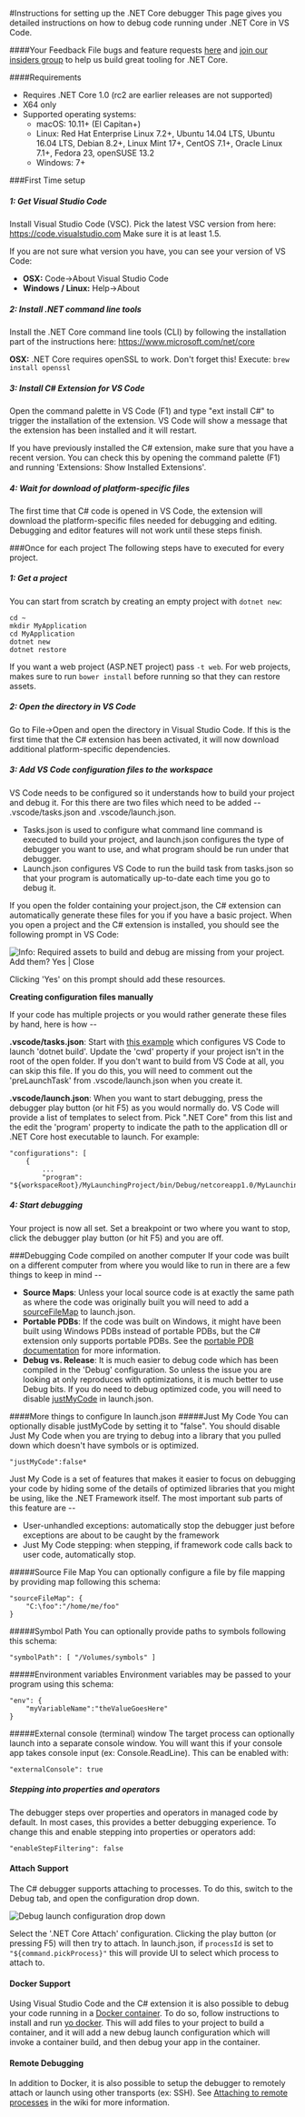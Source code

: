 ﻿#Instructions for setting up the .NET Core debugger
This page gives you detailed instructions on how to debug code running under .NET Core in VS Code. 

####Your Feedback​
File bugs and feature requests [here](https://github.com/OmniSharp/omnisharp-vscode/issues) and [join our insiders group](http://landinghub.visualstudio.com/dotnetcoreinsiders) to help us build great tooling for .NET Core.

####Requirements
* Requires .NET Core 1.0 (rc2 are earlier releases are not supported)
* X64 only
* Supported operating systems: 
    * macOS: 10.11+ (El Capitan+)
    * Linux: Red Hat Enterprise Linux 7.2+, Ubuntu 14.04 LTS, Ubuntu 16.04 LTS, Debian 8.2+, Linux Mint 17+, CentOS 7.1+, Oracle Linux 7.1+, Fedora 23, openSUSE 13.2
    * Windows: 7+

###First Time setup
##### 1: Get Visual Studio Code
Install Visual Studio Code (VSC). Pick the latest VSC version from here: https://code.visualstudio.com Make sure it is at least 1.5. 

If you are not sure what version you have, you can see your version of VS Code:

* **OSX:** Code->About Visual Studio Code
* **Windows / Linux:** Help->About

##### 2: Install .NET command line tools
Install the .NET Core command line tools (CLI) by following the installation part of the instructions here: https://www.microsoft.com/net/core

**OSX:** .NET Core requires openSSL to work. Don't forget this! Execute: `brew install openssl`

##### 3: Install C# Extension for VS Code
Open the command palette in VS Code (F1) and type "ext install C#" to trigger the installation of the extension. VS Code will show a message that the extension has been installed and it will restart.

If you have previously installed the C# extension, make sure that you have a recent version. You can check this by opening the command palette (F1) and running 'Extensions: Show Installed Extensions'.

##### 4: Wait for download of platform-specific files 
The first time that C# code is opened in VS Code, the extension will download the platform-specific files needed for debugging and editing. Debugging and editor features will not work until these steps finish.


###Once for each project
The following steps have to executed for every project. 

##### 1: Get a project
You can start from scratch by creating an empty project with `dotnet new`:

    cd ~
    mkdir MyApplication
    cd MyApplication
    dotnet new
    dotnet restore

If you want a web project (ASP.NET project) pass `-t web`. For web projects, makes sure to run `bower install` before running so that they can restore assets.

##### 2: Open the directory in VS Code
Go to File->Open and open the directory in Visual Studio Code. If this is the first time that the C# extension has been activated, it will now download additional platform-specific dependencies.

##### 3: Add VS Code configuration files to the workspace
VS Code needs to be configured so it understands how to build your project and debug it. For this there are two files which need to be added -- .vscode/tasks.json and .vscode/launch.json. 

* Tasks.json is used to configure what command line command is executed to build your project, and launch.json configures the type of debugger you want to use, and what program should be run under that debugger. 
* Launch.json configures VS Code to run the build task from tasks.json so that your program is automatically up-to-date each time you go to debug it.

If you open the folder containing your project.json, the C# extension can automatically generate these files for you if you have a basic project. When you open a project and the C# extension is installed, you should see the following prompt in VS Code:

![Info: Required assets to build and debug are missing from your project. Add them? Yes | Close](https://raw.githubusercontent.com/wiki/OmniSharp/omnisharp-vscode/images/info-bar-add-required-assets.png)

Clicking 'Yes' on this prompt should add these resources.

**Creating configuration files manually**

If your code has multiple projects or you would rather generate these files by hand, here is how --

**.vscode/tasks.json**: Start with [this example](https://raw.githubusercontent.com/wiki/OmniSharp/omnisharp-vscode/ExampleCode/tasks.json) which configures VS Code to launch 'dotnet build'. Update the 'cwd' property if your project isn't in the root of the open folder. If you don't want to build from VS Code at all, you can skip this file. If you do this, you will need to comment out the 'preLaunchTask' from .vscode/launch.json when you create it.

**.vscode/launch.json**: When you want to start debugging, press the debugger play button (or hit F5) as you would normally do. VS Code will provide a list of templates to select from. Pick ".NET Core" from this list and the edit the 'program' property to indicate the path to the application dll or .NET Core host executable to launch. For example:

	"configurations": [
		{
			...
			"program": "${workspaceRoot}/MyLaunchingProject/bin/Debug/netcoreapp1.0/MyLaunchingProject.dll",

##### 4: Start debugging
Your project is now all set. Set a breakpoint or two where you want to stop, click the debugger play button (or hit F5) and you are off.

###Debugging Code compiled on another computer
If your code was built on a different computer from where you would like to run in there are a few things to keep in mind --

* **Source Maps**: Unless your local source code is at exactly the same path as where the code was originally built you will need to add a [sourceFileMap](#source-file-map) to launch.json.
* **Portable PDBs**: If the code was built on Windows, it might have been built using Windows PDBs instead of portable PDBs, but the C# extension only supports portable PDBs. See the [portable PDB documentation](https://github.com/OmniSharp/omnisharp-vscode/wiki/Portable-PDBs#how-to-generate-portable-pdbs) for more information.
* **Debug vs. Release**: It is much easier to debug code which has been compiled in the 'Debug' configuration. So unless the issue you are looking at only reproduces with optimizations, it is much better to use Debug bits. If you do need to debug optimized code, you will need to disable [justMyCode](#just-my-code) in launch.json.

####More things to configure In launch.json
#####Just My Code
You can optionally disable justMyCode by setting it to "false". You should disable Just My Code when you are trying to debug into a library that you pulled down which doesn't have symbols or is optimized.

    "justMyCode":false*

Just My Code is a set of features that makes it easier to focus on debugging your code by hiding some of the details of optimized libraries that you might be using, like the .NET Framework itself. The most important sub parts of this feature are --

* User-unhandled exceptions: automatically stop the debugger just before exceptions are about to be caught by the framework
* Just My Code stepping: when stepping, if framework code calls back to user code, automatically stop.

#####Source File Map
You can optionally configure a file by file mapping by providing map following this schema:

    "sourceFileMap": {
        "C:\foo":"/home/me/foo"
    }

#####Symbol Path
You can optionally provide paths to symbols following this schema:

    "symbolPath": [ "/Volumes/symbols" ]

#####Environment variables
Environment variables may be passed to your program using this schema:

    "env": {
        "myVariableName":"theValueGoesHere"
    }

#####External console (terminal) window
The target process can optionally launch into a separate console window. You will want this if your console app takes console input (ex: Console.ReadLine). This can be enabled with:

    "externalConsole": true

##### Stepping into properties and operators
The debugger steps over properties and operators in managed code by default. In most cases, this provides a better debugging experience. To change this and enable stepping into properties or operators add:

    "enableStepFiltering": false

#### Attach Support
The C# debugger supports attaching to processes. To do this, switch to the Debug tab, and open the configuration drop down.

![Debug launch configuration drop down](https://raw.githubusercontent.com/wiki/OmniSharp/omnisharp-vscode/images/debug-launch-configurations.png)

Select the '.NET Core Attach' configuration. Clicking the play button (or pressing F5) will then try to attach. In launch.json, if `processId` is set to `"${command.pickProcess}"` this will provide UI to select which process to attach to.

#### Docker Support

Using Visual Studio Code and the C# extension it is also possible to debug your code running in a [Docker container](https://en.wikipedia.org/wiki/Docker_(software)). To do so, follow instructions to install and run [yo docker](https://github.com/Microsoft/generator-docker#generator-docker). This will add files to your project to build a container, and it will add a new debug launch configuration which will invoke a container build, and then debug your app in the container.

#### Remote Debugging

In addition to Docker, it is also possible to setup the debugger to remotely attach or launch using other transports (ex: SSH). See [Attaching to remote processes](https://github.com/OmniSharp/omnisharp-vscode/wiki/Attaching-to-remote-processes) in the wiki for more information.
